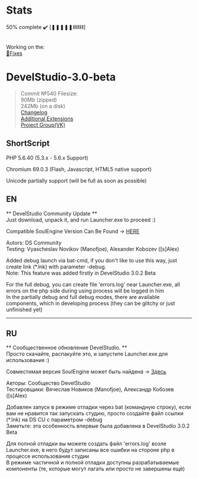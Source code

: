 # Stats
50% complete :heavy_check_mark:
[❚❚❚❚❚⫴⫴⫴⫴⫴]

<br>Working on  the:
<br><a href="https://github.com/KashaketCompany/DevelStudio-3.0-beta/projects/1">:wrench:Fixes</a>
# DevelStudio-3.0-beta
>Commit №540 Filesize:
<br>90Mb (zipped)
<br>242Mb (on a disk)
<br><a href="https://github.com/KashaketCompany/DevelStudio-3.0-beta/releases">Changelog</a>
<br><a href="https://github.com/KashaketCompany/DevelStudio-Exts">Additional Extensions</a>
<br><a href="https://vk.com/kashaket">Project Group(VK)</a>
## ShortScript
PHP 5.6.40 (5.3.x - 5.6.x Support)

Chromium 69.0.3 (Flash, Javascript, HTML5 native support)

Unicode partially support (will be full as soon as possible)
## EN
** DevelStudio Community Update **
<br>Just download, unpack it, and run Launcher.exe to proceed :)

Compatible SoulEngine Version Can Be Found -> <a href="https://github.com/KashaketCompany/soulengine">HERE</a>

Autors: DS Community<br>Testing: Vyascheslav Novikov (Manofjoe), Alexander Kobozev ([s]Alex)

Added debug launch via bat-cmd, if you don't like to use this way, just create link (*.lnk) with parameter -debug.
<br>Note: This feature was added firstly in DevelStudio 3.0.2 Beta

For the full debug, you can create file 'errors.log' near Launcher.exe, all errors on the  php side during using process will be logged in him
<br>In the partially debug and full debug modes, there are available components, which in developing process (they can be glitchy or just unfinished yet)

---

## RU
** Сообщественное обновление DevelStudio. **
<br>Просто скачайте, распакуйте это, и запустите Launcher.exe для использования :)

Совместимая версия SoulEngine может быть найдена -> <a href="https://github.com/KashaketCompany/soulengine">Здесь</a>

Авторы: Сообщество DevelStudio <BR>Тестировщики: Вячеслав Новиков (Manofjoe), Александр Кобозев ([s]Alex)

Добавлен запуск в режиме отладки через bat (командную строку), если вам не нравится так запускать студию, просто создайте файл ссылки (*.lnk) на DS CU с параметром -debug
<br>Заметьте: эта особенность впервые была добавлена в DevelStudio 3.0.2 Beta

Для полной отладки вы можете создать файл 'errors.log' возле Launcher.exe, в него будут записаны все ошибки на стороне php в процессе использования студии
<br>В режиме частичной и полной отладки доступны разрабатываемые компоненты (те, которые могут лагать или просто не завершены ещё)

